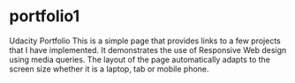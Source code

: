 # portfolio1
Udacity Portfolio
This is a simple page that provides links to a few projects that I have implemented. 
It demonstrates the use of Responsive Web design using media queries.
The layout of the page automatically adapts to the screen size whether it is a laptop, tab or mobile phone.
